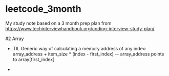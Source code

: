 # leetcode_3month
My study note based on a 3 month prep plan from https://www.techinterviewhandbook.org/coding-interview-study-plan/

#2 Array
* TIL Generic way of calculating a memory address of any index:
  array_address + item_size * (index - first_index)     -- array_address points to array[first_index]
  
* 
